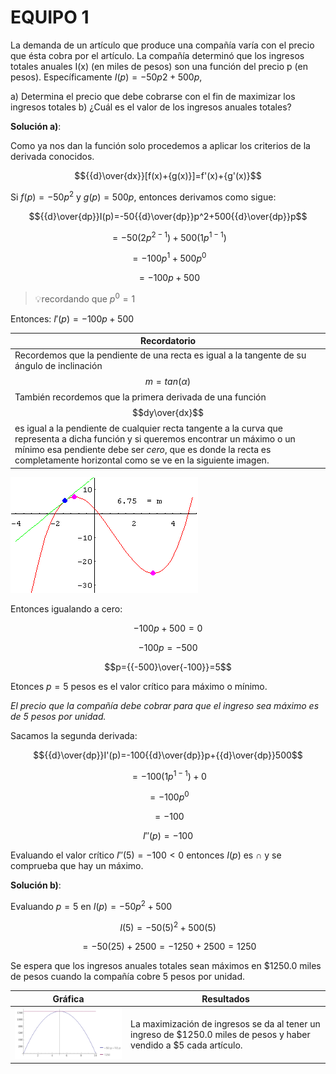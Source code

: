 # EQUIPO 1

La demanda de un artículo que produce una compañía varía con el precio que ésta cobra por el artículo. La compañía determinó que los ingresos totales anuales I(x) (en miles de pesos) son una función del precio p (en pesos). Específicamente $I(p) = -50p2 + 500p$,

a) Determina el precio que debe cobrarse con el fin de maximizar los ingresos totales
b) ¿Cuál es el valor de los ingresos anuales totales?

**Solución a)**:

Como ya nos dan la función solo procedemos a aplicar los criterios de la derivada conocidos.

$${{d}\over{dx}}[f(x)+{g(x)}]=f'(x)+{g'(x)}$$

Si $f(p)=-50p^2$ y $g(p)=500p$, entonces derivamos como sigue:

$${{d}\over{dp}}I(p)=-50{{d}\over{dp}}p^2+500{{d}\over{dp}}p$$

$$=-50(2p^{2-1})+500(1p^{1-1})$$

$$=-100p^1+500p^0$$

$$=-100p+500$$

> :bulb:recordando que $p^0=1$

Entonces: $I'(p) = -100p + 500$

|Recordatorio|
|-|
|Recordemos que la pendiente de una recta es igual a la tangente de su ángulo de inclinación $$m = tan({\alpha})$$También recordemos que la primera derivada de una función $$dy\over{dx}$$ es igual a la pendiente de cualquier recta tangente a la curva que representa a dicha función y si queremos encontrar un máximo o un mínimo esa pendiente debe ser *cero*, que es donde la recta es completamente horizontal como se ve en la siguiente imagen.|

![r](img/R.gif)

Entonces igualando a cero:

$$-100p + 500 = 0$$

$$-100p=-500$$

$$p={{-500}\over{-100}}=5$$

Etonces $p = 5$ pesos es el valor crítico para máximo o mínimo.

*El precio que la compañía debe cobrar para que el ingreso sea máximo es de 5 pesos por unidad.*

Sacamos la segunda derivada: 

$${{d}\over{dp}}I'(p)=-100{{d}\over{dp}}p+{{d}\over{dp}}500$$

$$=-100(1p^{1-1})+0$$

$$=-100p^0$$

$$=-100$$

$$I''(p) = -100$$

Evaluando el valor crítico $I''(5) = -100 < 0$ entonces $I(p)$ es $∩$ y se comprueba que hay un máximo.

**Solución b)**:

Evaluando $p=5$ en $I(p) = -50p^2 + 500$

$$I(5) = -50(5)^2 + 500(5)$$

$$=-50(25)+2500=-1250+2500=1250$$

Se espera que los ingresos anuales totales sean máximos en $1250.0 miles de pesos cuando la compañía cobre 5 pesos por unidad.

|Gráfica|Resultados|
|-|-|
|![parab_1](img/parab_1.png)|La maximización de ingresos se da al tener un ingreso de $1250.0 miles de pesos y haber vendido a $5 cada artículo.|
